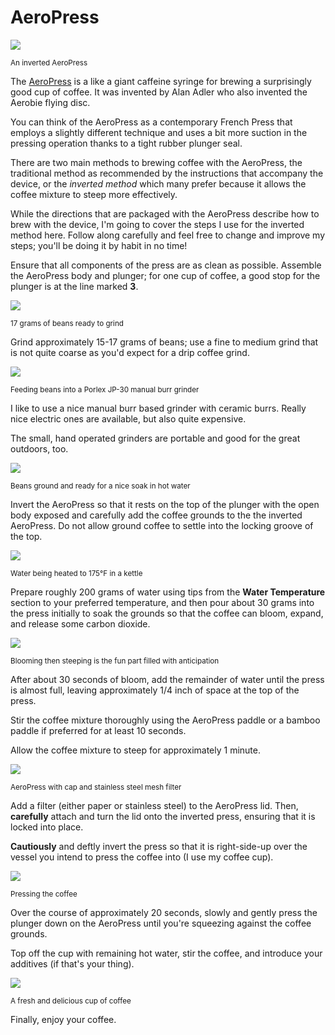 # AeroPress

![](../_assets/aeropress.jpg)

<small>
An inverted AeroPress
</small>

The [AeroPress](https://en.wikipedia.org/wiki/AeroPress) is a like a giant caffeine syringe for brewing a
surprisingly good cup of coffee. It was invented by Alan Adler who also
invented the Aerobie flying disc.

You can think of the AeroPress as a contemporary French Press that employs
a slightly different technique and uses a bit more suction in the pressing
operation thanks to a tight rubber plunger seal.

There are two main methods to brewing coffee with the AeroPress, the
traditional method as recommended by the instructions that accompany the
device, or the *inverted method* which many prefer because it allows the
coffee mixture to steep more effectively.

While the directions that are packaged with the AeroPress describe how to
brew with the device, I'm going to cover the steps I use for the inverted
method here. Follow along carefully and feel free to change and improve my
steps; you'll be doing it by habit in no time!

Ensure that all components of the press are as clean as possible. Assemble the AeroPress body and plunger; for one cup of coffee, a good stop for the plunger is at the line marked **3**.

![](../_assets/weigh-beans.jpg)

<small>
17 grams of beans ready to grind
</small>

Grind approximately 15-17 grams of beans; use a fine to medium grind that is not quite coarse as you'd expect for a drip coffee grind.

![](../_assets/beans-into-grinder.jpg)

<small>
Feeding beans into a Porlex JP-30 manual burr grinder
</small>

I like to use a nice manual burr based grinder with ceramic burrs. Really nice electric ones are available, but also quite expensive.

The small, hand operated grinders are portable and good for the great outdoors, too.

![](../_assets/aeropress-grounds.jpg)

<small>
Beans ground and ready for a nice soak in hot water
</small>

Invert the AeroPress so that it rests on the top of the plunger with the open
body exposed and carefully add the coffee grounds to the the inverted
AeroPress. Do not allow ground coffee to settle into the locking groove of
the top.

![](../_assets/water-temp.jpg)

<small>
Water being heated to 175°F in a kettle
</small>

Prepare roughly 200 grams of water using tips from the **Water Temperature**
section to your preferred temperature, and then pour about 30 grams into the
press initially to soak the grounds so that the coffee can bloom, expand, and
release some carbon dioxide.

![](../_assets/aeropress-wet-grounds.jpg)

<small>
Blooming then steeping is the fun part filled with anticipation
</small>

After about 30 seconds of bloom, add the remainder of water until the press
is almost full, leaving approximately 1/4 inch of space at the top of
the press.

Stir the coffee mixture thoroughly using the AeroPress paddle or a bamboo
paddle if preferred for at least 10 seconds.

Allow the coffee mixture to steep for approximately 1 minute.

![](../_assets/aeropress-filter-cap.jpg)

<small>
AeroPress with cap and stainless steel mesh filter
</small>

Add a filter (either paper or stainless steel) to the AeroPress lid. Then,
**carefully** attach and turn the lid onto the inverted press, ensuring that
it is locked into place.

**Cautiously** and deftly invert the press so that it is right-side-up over
the vessel you intend to press the coffee into (I use my coffee cup).

![](../_assets/aeropressing-coffee.jpg)

<small>
Pressing the coffee
</small>

Over the course of approximately 20 seconds, slowly and gently press the
plunger down on the AeroPress until you're squeezing against the coffee
grounds.

Top off the cup with remaining hot water, stir the coffee, and introduce your additives (if that's your thing).

![](../_assets/brewed-cup.jpg)

<small>
A fresh and delicious cup of coffee
</small>

Finally, enjoy your coffee.
